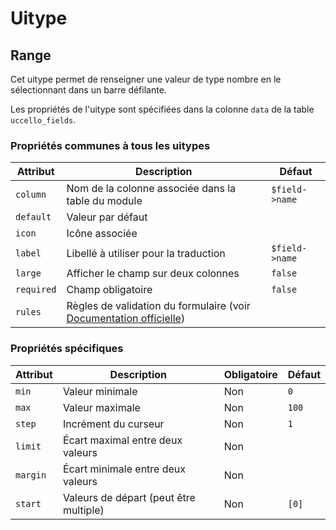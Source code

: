 # Uitype
## Range

Cet uitype permet de renseigner une valeur de type nombre en le sélectionnant dans un barre défilante.

Les propriétés de l'uitype sont spécifiées dans la colonne `data` de la table `uccello_fields`.

### Propriétés communes à tous les uitypes

| Attribut   | Description                                                                                                   | Défaut         |
| ---------- | ------------------------------------------------------------------------------------------------------------- | -------------- |
| `column`   | Nom de la colonne associée dans la table du module                                                            | `$field->name` |
| `default`  | Valeur par défaut                                                                                             |                |
| `icon`     | Icône associée                                                                                                |                |
| `label`    | Libellé à utiliser pour la traduction                                                                         | `$field->name` |
| `large`    | Afficher le champ sur deux colonnes                                                                           | `false`        |
| `required` | Champ obligatoire                                                                                             | `false`        |
| `rules`    | Règles de validation du formulaire (voir [Documentation officielle](https://laravel.com/docs/5.7/validation)) |                |

### Propriétés spécifiques
| Attribut   | Description                              | Obligatoire      | Défaut        |
| ---------- | ---------------------------------------- | ---------------- | ------------- |
| `min`      | Valeur minimale                          | Non              | `0`           |
| `max`      | Valeur maximale                          | Non              | `100`         |
| `step`     | Incrément du curseur                     | Non              | `1`           |
| `limit`    | Écart maximal entre deux valeurs         | Non              |               |
| `margin`   | Écart minimale entre deux valeurs        | Non              |               |
| `start`    | Valeurs de départ (peut être multiple)   | Non              | `[0]`         |